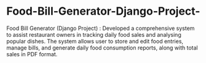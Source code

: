 # Food-Bill-Generator-Django-Project-
Food Bill Generator (Django Project) :   Developed a comprehensive system to assist restaurant owners in tracking daily food sales and analysing popular dishes. The system allows user to store and edit food entries, manage bills, and generate daily food consumption reports, along with total sales in PDF format. 

